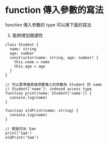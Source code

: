 # function 傳入參數的寫法

function 傳入參數的 type 可以用下面的寫法

1. 能夠增加閱讀性

```tsx
class Student {
  name: string
  age: number
  constructor(name: string, age: number) {
    this.name = name
    this.age = age
  }
}

// 可以更準確表達想要傳入的參數為 Student 的 name
// Student['name']: indexed access type
function print(name: Student['name']) {
  console.log(name)
}

function oldPrint(name: string) {
  console.log(name)
}

// 都是印出 Sam
print('Sam')
oldPrint('Sam')
```